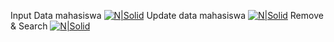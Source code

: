 Input Data mahasiswa
[![N|Solid](https://github.com/muhammadrizki25/MuhammadRizki/blob/master/input.png)](https://github.com/muhammadrizki25/MuhammadRizki/blob/master/input.png)
Update data mahasiswa
[![N|Solid](https://github.com/muhammadrizki25/MuhammadRizki/blob/master/Update.png)](https://github.com/muhammadrizki25/MuhammadRizki/blob/master/Update.png)
Remove & Search
[![N|Solid](https://github.com/muhammadrizki25/MuhammadRizki/blob/master/remove%20%26%20Search.png)](https://github.com/muhammadrizki25/MuhammadRizki/blob/master/remove%20%26%20Search.png)
